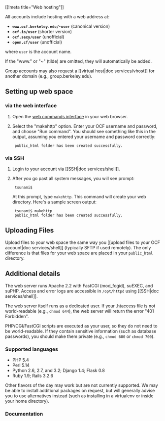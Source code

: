 [[!meta title="Web hosting"]]


All accounts include hosting with a web address at:

* **`www.ocf.berkeley.edu/~user`** (canonical version)
* **`ocf.io/user`** (shorter version)
* **`ocf.sexy/user`** (unofficial)
* **`open.cf/user`** (unofficial)

where `user` is the account name.

If the "www." or "~" (tilde) are omitted, they will automatically be added.

Group accounts may also request a [[virtual host|doc services/vhost]] for another domain (e.g., group.berkeley.edu).

## Setting up web space

### via the web interface

1. Open the [web commands interface](https://accounts.ocf.berkeley.edu/commands) in your web browser.
2. Select the "makehttp" option. Enter your OCF username and password, and choose "Run command". You should see something like this in the output, assuming you entered your username and password correctly:

        public_html folder has been created successfully.

### via SSH

1. Login to your account via [[SSH|doc services/shell]].
2. After you go past all system messages, you will see prompt:

        tsunami$

    At this prompt, type `makehttp`. This command will create your web directory. Here's a sample screen output:

        tsunami$ makehttp
        public_html folder has been created successfully.

## Uploading Files

Upload files to your web space the same way you [[upload files to your OCF account|doc services/shell]] (typically SFTP if used remotely). The only difference is that files for your web space are placed in your `public_html` directory.

## Additional details

The web server runs Apache 2.2 with FastCGI (mod_fcgid), suEXEC, and suPHP. Access and error logs are accessible in `/opt/httpd` using [[SSH|doc services/shell]].

The web server itself runs as a dedicated user. If your .htaccess file is not world-readable (e.g., `chmod 644`), the web server will return the error "401 Forbidden".

PHP/CGI/FastCGI scripts are executed as your user, so they do not need to be world-readable. If they contain sensitive information (such as database passwords), you should make them private (e.g., `chmod 600` or `chmod 700`).

### Supported languages

* PHP 5.4
* Perl 5.14
* Python 2.6, 2.7, and 3.2; Django 1.4; Flask 0.8
* Ruby 1.9; Rails 3.2.6

Other flavors of the day may work but are not currently supported. We may be
able to install additional packages on request, but will generally advise
you to use alternatives instead (such as installing in a virtualenv or inside
your home directory).

### Documentation
